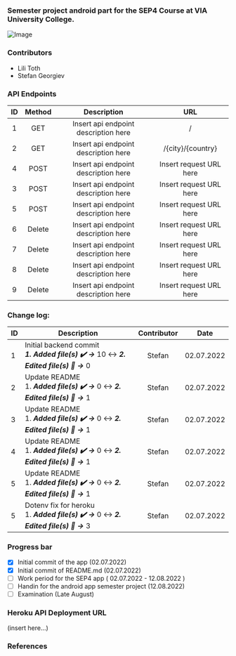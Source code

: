 ### Semester project android part for the SEP4 Course at VIA University College.

![Image](https://upload.wikimedia.org/wikipedia/commons/5/5d/VIA_UC_logo.png)

### Contributors

- Lili Toth
- Stefan Georgiev

### API Endpoints

| ID  | Method |             Description              |           URL           |
| :-: | :----: | :----------------------------------: | :---------------------: |
|  1  |  GET   | Insert api endpoint description here |            /            |
|  2  |  GET   | Insert api endpoint description here |    /{city}/{country}    |
|  4  |  POST  | Insert api endpoint description here | Insert request URL here |
|  3  |  POST  | Insert api endpoint description here | Insert request URL here |
|  5  |  POST  | Insert api endpoint description here | Insert request URL here |
|  6  | Delete | Insert api endpoint description here | Insert request URL here |
|  7  | Delete | Insert api endpoint description here | Insert request URL here |
|  8  | Delete | Insert api endpoint description here | Insert request URL here |
|  9  | Delete | Insert api endpoint description here | Insert request URL here |

### Change log:

| ID  | Description                                                                                    | Contributor |    Date    |
| --- | ---------------------------------------------------------------------------------------------- | :---------: | :--------: |
| 1   | Initial backend commit <br> **_1. Added file(s) ✔️ ->_** 10 ↔️ **_2. Edited file(s) 📝 ->_** 0 |   Stefan    | 02.07.2022 |
| 2   | Update README <br/> 1. **_Added file(s) ✔️ ->_** 0 ↔️ **_2. Edited file(s) 📝 ->_** 1          |   Stefan    | 02.07.2022 |
| 3   | Update README <br/> 1. **_Added file(s) ✔️ ->_** 0 ↔️ **_2. Edited file(s) 📝 ->_** 1          |   Stefan    | 02.07.2022 |
| 4   | Update README <br/> 1. **_Added file(s) ✔️ ->_** 0 ↔️ **_2. Edited file(s) 📝 ->_** 1          |   Stefan    | 02.07.2022 |
| 5   | Update README <br/> 1. **_Added file(s) ✔️ ->_** 0 ↔️ **_2. Edited file(s) 📝 ->_** 1          |   Stefan    | 02.07.2022 |
| 5   | Dotenv fix for heroku <br/> 1. **_Added file(s) ✔️ ->_** 0 ↔️ **_2. Edited file(s) 📝 ->_** 3  |   Stefan    | 02.07.2022 |

### Progress bar

- [x] Initial commit of the app (02.07.2022)
- [x] Initial commit of README.md (02.07.2022)
- [ ] Work period for the SEP4 app ( 02.07.2022 - 12.08.2022 )
- [ ] Handin for the android app semester project (12.08.2022)
- [ ] Examination (Late August)

### Heroku API Deployment URL

(insert here...)

### References
